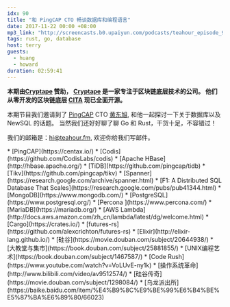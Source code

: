 ```yaml
---
idx: 90
title: "和 PingCAP CTO 畅谈数据库和编程语言"
date: 2017-11-22 00:00 +08:00
mp3_link: "http://screencasts.b0.upaiyun.com/podcasts/teahour_episode_90.mp3"
tags: rust, go, database
host: terry
guests:
  - huang
  - howard
duration: 02:59:41
---
```


**本期由[Cryptape](https://www.cryptape.com) 赞助， [Cryptape](https://www.cryptape.com) 是一家专注于区块链底层技术的公司。 他们从零开发的区块链底层 [CITA](https://github.com/cryptape/cita) 现已全面开源。**

本期节目我们邀请到了 [PingCAP](https://pingcap.com/) CTO [黄东旭](https://twitter.com/c4pt0r), 和他一起探讨一下关于数据库以及 NewSQL 的话题。 当然我们还好好聊了聊 Go 和 Rust，干货十足，不容错过！

我们的邮箱是：hi@teahour.fm, 欢迎你给我们写邮件。

<section class="notes" markdown="1">
* [PingCAP](https://centax.io/)
* [Codis](https://github.com/CodisLabs/codis)
* [Apache HBase](http://hbase.apache.org/)
* [TiDB](https://github.com/pingcap/tidb)
* [Tikv](https://github.com/pingcap/tikv)
* [Spanner](https://research.google.com/archive/spanner.html)
* [F1: A Distributed SQL Database That Scales](https://research.google.com/pubs/pub41344.html)
* [MongoDB](https://www.mongodb.com/)
* [PostgreSQL](https://www.postgresql.org/)
* [Percona ](https://www.percona.com/)
* [MariaDB](https://mariadb.org/)
* [AWS Lambda](http://docs.aws.amazon.com/zh_cn/lambda/latest/dg/welcome.html)
* [Cargo](https://crates.io/)
* [futures-rs](https://github.com/alexcrichton/futures-rs)
* [Elixir](http://elixir-lang.github.io/)
* [硅谷](https://movie.douban.com/subject/20644938/)
* [大教堂与集市](https://book.douban.com/subject/25881855/)
* [UNIX编程艺术](https://book.douban.com/subject/1467587/)
* [Code Rush](https://www.youtube.com/watch?v=VoLUvE-ny1k)
* [操作系统革命](http://www.bilibili.com/video/av9512574/)
* [硅谷传奇](https://movie.douban.com/subject/1298084/)
* [乌龙派出所](https://baike.baidu.com/item/%E4%B9%8C%E9%BE%99%E6%B4%BE%E5%87%BA%E6%89%80/66023)
</section>

